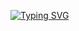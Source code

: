 [![Typing SVG](https://readme-typing-svg.herokuapp.com?color=%2336BCF7&lines=C+Plus+Plus+and+CSharp+and+Java+developer)](https://git.io/typing-svg)
